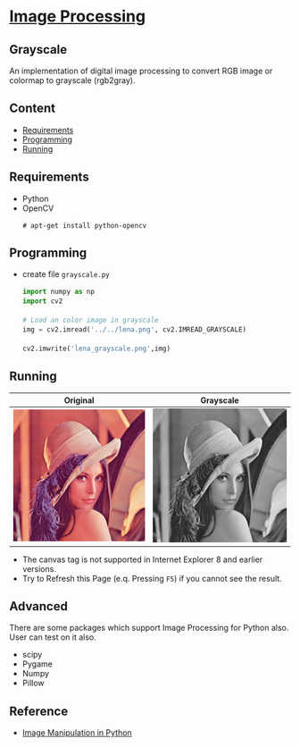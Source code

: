 # [Image Processing](../../)

## Grayscale

An implementation of digital image processing to convert RGB image or colormap to grayscale (rgb2gray).

## Content

* [Requirements](#requirements)
* [Programming](#programming)
* [Running](#running)

## Requirements

- Python
- OpenCV
  ```
  # apt-get install python-opencv
  ```

## Programming

- create file `grayscale.py`

  ``` python
  import numpy as np
  import cv2
  
  # Load an color image in grayscale
  img = cv2.imread('../../lena.png', cv2.IMREAD_GRAYSCALE)
  
  cv2.imwrite('lena_grayscale.png',img)
  ```

## Running

  | Original            | Grayscale                |
  |---------------------|--------------------------|
  |![r](../../lena.png) | ![r](lena_grayscale.png) |


- The canvas tag is not supported in Internet Explorer 8 and earlier versions.
- Try to Refresh this Page (e.q. Pressing `F5`) if you cannot see the result.

## Advanced

There are some packages which support Image Processing for Python also. User can test on it also.
- scipy
- Pygame
- Numpy
- Pillow

## Reference

- [Image Manipulation in Python](https://www.codementor.io/isaib.cicourel/image-manipulation-in-python-du1089j1u)


